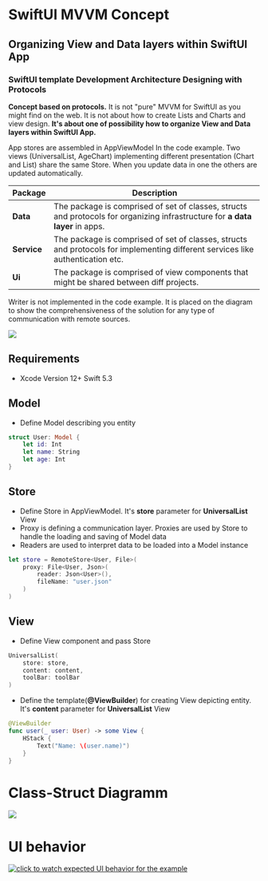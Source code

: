 # SwiftUI MVVM Concept
## Organizing View and Data layers within SwiftUI App
### SwiftUI template Development Architecture Designing with Protocols


**Concept based on protocols.** It is not "pure" MVVM for SwiftUI as you might find on the web. It is not about how to create Lists and Charts and view design. **It's about one of possibility how to organize View and Data layers within SwiftUI App.**

App stores are assembled in AppViewModel In the code example. Two views (UniversalList, AgeChart) implementing different presentation (Chart and List) share the same Store.  When you update data in one the others are updated automatically.

| Package | Description |
| --- | --- |
| **Data** | The package  is comprised of set of classes, structs and protocols for organizing infrastructure for **a data layer** in apps.| 
|**Service**|  The package is comprised of set of classes, structs and protocols for implementing different services like authentication etc.|
|**Ui**|  The package  is comprised of view components that might be shared between diff projects.|

Writer is not implemented in the code example. It is placed on the diagram to show the comprehensiveness of the solution for any type of communication with remote sources.

<img src="https://github.com/The-Igor/SwiftUI-MVVM-Concept/blob/main/Resources/swiftui_mvvm_architecture.png?raw=true">

## Requirements

* Xcode Version 12+ Swift 5.3

## Model
* Define Model describing you entity
```Swift 
struct User: Model {    
    let id: Int    
    let name: String
    let age: Int
}
```

## Store
* Define Store in AppViewModel. It's **store** parameter for **UniversalList** View
* Proxy is defining a communication layer. Proxies are used by Store to handle the loading and saving of Model data
* Readers are used to interpret data to be loaded into a Model instance
```Swift 
let store = RemoteStore<User, File>(
    proxy: File<User, Json>(
        reader: Json<User>(),
        fileName: "user.json"
    )
)
```

## View

* Define View component and pass Store
```Swift 
UniversalList(
    store: store,
    content: content,
    toolBar: toolBar
)
```

* Define the template(**@ViewBuilder**) for creating View depicting entity. It's **content** parameter for **UniversalList** View
```Swift 
@ViewBuilder
func user(_ user: User) -> some View {
    HStack {
        Text("Name: \(user.name)")
    }
}
```


# Class-Struct Diagramm

<img src="https://github.com/The-Igor/SwiftUI-MVVM-Concept/blob/main/Resources/mvvm.png?raw=true">


# UI behavior
[![click to watch expected UI behavior for the example](video.jpg)](https://www.youtube.com/watch?v=eg19_PFfWFE)
